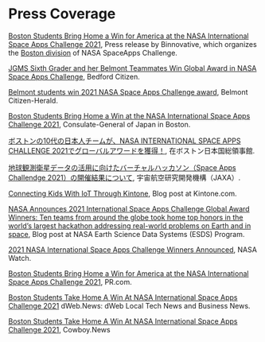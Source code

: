 # Press Coverage

[Boston Students Bring Home a Win for America at the NASA International Space Apps Challenge 2021](http://www.binnovative.org/2021/12/10/2021-isac-globalwinner/), Press release by Binnovative, which organizes the [Boston division](http://www.binnovative.org/2021/09/27/isac2021_open/) of NASA SpaceApps Challenge.

[JGMS Sixth Grader and her Belmont Teammates Win Global Award in NASA Space Apps Challenge](https://www.thebedfordcitizen.org/2022/01/jgms-sixth-grader-and-her-belmont-teammates-win-global-award-in-nasa-space-apps-challenge/), Bedford Citizen. 

[Belmont students win 2021 NASA Space Apps Challenge award](https://www.wickedlocal.com/story/belmont-citizen-herald/2021/12/23/belmont-students-win-national-2021-nasa-hackathon-award/9000490002/), Belmont Citizen-Herald.

[Boston Students Bring Home a Win at the NASA International Space Apps Challenge 2021](https://www.boston.us.emb-japan.go.jp/itpr_en/nasahackathon2021.html), Consulate-General of Japan in Boston.

[ボストンの10代の日本人チームが、NASA INTERNATIONAL SPACE APPS CHALLENGE 2021でグローバルアワードを獲得！](https://www.boston.us.emb-japan.go.jp/itpr_ja/nasahackathon2021.html), 在ボストン日本国総領事館.

[地球観測衛星データの活用に向けたバーチャルハッカソン（Space Apps Challendge 2021）の開催結果について](https://www.satnavi.jaxa.jp/ja/news/2021/12/17/6255/index.html), 宇宙航空研究開発機構（JAXA）.

[Connecting Kids With IoT Through Kintone](https://blog.kintone.com/company-news/connecting-kids-with-iot-during-the-course-of-covid), Blog post at Kintone.com.

[NASA Announces 2021 International Space Apps Challenge Global Award Winners: Ten teams from around the globe took home top honors in the world’s largest hackathon addressing real-world problems on Earth and in space](https://earthdata.nasa.gov/learn/articles/spaceapps-2021-winners), Blog post at NASA Earth Science Data Systems (ESDS) Program.

[2021 NASA International Space Apps Challenge Winners Announced](http://nasawatch.com/archives/2021/12/2021-nasa-space.html), NASA Watch.

[Boston Students Bring Home a Win for America at the NASA International Space Apps Challenge 2021](https://www.pr.com/press-release/851037), PR.com.

[Boston Students Take Home A Win At NASA International Space Apps Challenge 2021](https://dweb.news/2021/12/11/business-boston-students-take-home-a-win-at-nasa-international-space-apps-challenge-2020/) dWeb.News: dWeb Local Tech News and Business News.

[Boston Students Take Home A Win At NASA International Space Apps Challenge 2021](https://cowboy.news/news/dweb-news-business-news/2021/12/11/business-boston-students-take-home-a-win-at-nasa-international-space-apps-challenge-2020/), Cowboy.News
